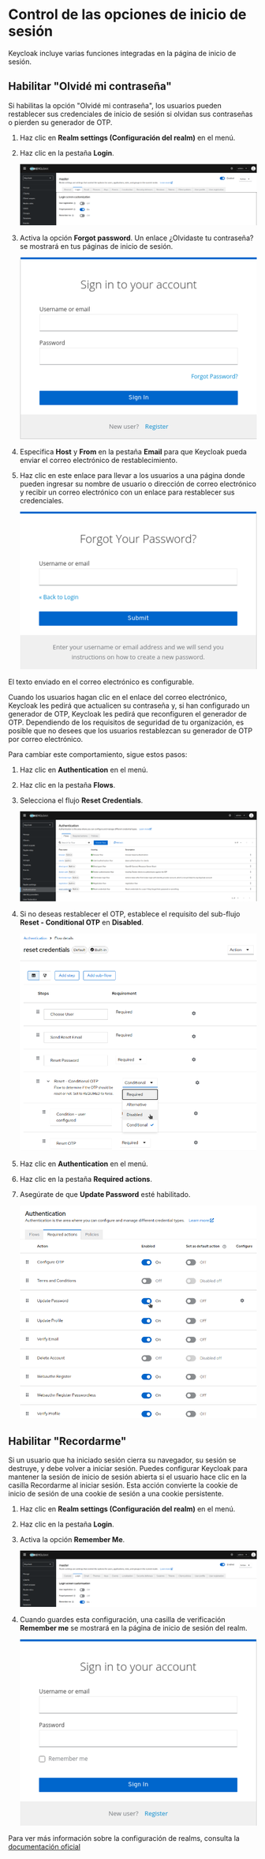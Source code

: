 # Control de las opciones de inicio de sesión

Keycloak incluye varias funciones integradas en la página de inicio de sesión.

## Habilitar "Olvidé mi contraseña"

Si habilitas la opción "Olvidé mi contraseña", los usuarios pueden restablecer sus credenciales de inicio de sesión si olvidan sus contraseñas o pierden su generador de OTP.

1. Haz clic en **Realm settings (Configuración del realm)**  en el menú.

2. Haz clic en la pestaña **Login**.

    ![Forgot Password](../images/forgot_password.png)

3. Activa la opción **Forgot password**.
   Un enlace ¿Olvidaste tu contraseña? se mostrará en tus páginas de inicio de sesión.

    ![Forgot Password](../images/forgot_password2.png)
    
4. Especifica **Host** y **From** en la pestaña **Email** para que Keycloak pueda enviar el correo electrónico de restablecimiento.

5. Haz clic en este enlace para llevar a los usuarios a una página donde pueden ingresar su nombre de usuario o dirección de correo electrónico y recibir un correo electrónico con un enlace para restablecer sus credenciales.

    ![Forgot Password](../images/forgot_password3.png)
    
El texto enviado en el correo electrónico es configurable. 

Cuando los usuarios hagan clic en el enlace del correo electrónico, Keycloak les pedirá que actualicen su contraseña y, si han configurado un generador de OTP, Keycloak les pedirá que reconfiguren el generador de OTP. Dependiendo de los requisitos de seguridad de tu organización, es posible que no desees que los usuarios restablezcan su generador de OTP por correo electrónico.

Para cambiar este comportamiento, sigue estos pasos:

1. Haz clic en **Authentication** en el menú.

2. Haz clic en la pestaña **Flows**.

3. Selecciona el flujo **Reset Credentials**.

    ![Reset Credentials](../images/reset_credentials.png)

4. Si no deseas restablecer el OTP, establece el requisito del sub-flujo **Reset - Conditional OTP** en **Disabled**.

    ![Reset Credentials](../images/reset_credentials2.png)

5. Haz clic en **Authentication** en el menú.

6. Haz clic en la pestaña **Required actions**.

7. Asegúrate de que **Update Password** esté habilitado.

    ![Authentication](../images/authentication.png)

## Habilitar "Recordarme"

Si un usuario que ha iniciado sesión cierra su navegador, su sesión se destruye, y debe volver a iniciar sesión. Puedes configurar Keycloak para mantener la sesión de inicio de sesión abierta si el usuario hace clic en la casilla Recordarme al iniciar sesión. Esta acción convierte la cookie de inicio de sesión de una cookie de sesión a una cookie persistente.

1. Haz clic en **Realm settings (Configuración del realm)**  en el menú.

2. Haz clic en la pestaña **Login**.

3. Activa la opción **Remember Me**.

    ![Remember Me](../images/remember.png)

4. Cuando guardes esta configuración, una casilla de verificación **Remember me** se mostrará en la página de inicio de sesión del realm.

    ![Remember Me](../images/remember_me.png)

Para ver más información sobre la configuración de realms, consulta la [documentación oficial](https://www.keycloak.org/docs/latest/server_admin/index.html#configuring-realms)
